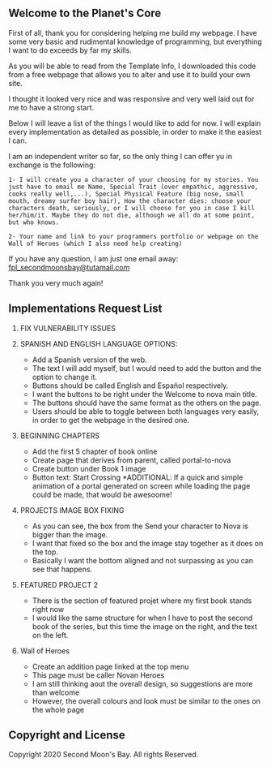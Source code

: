 ## Welcome to the Planet's Core

First of all, thank you for considering helping me build my webpage. I have some very basic and rudimental knowledge of programming, but everything I want to do exceeds by far my skills.

As you will be able to read from the Template Info, I downloaded this code from a free webpage that allows you to alter and use it to build your own site.

I thought it looked very nice and was responsive and very well laid out for me to have a strong start.

Below I will leave a list of the things I would like to add for now. I will explain every implementation as detailed as possible, in order to make it the easiest I can.

I am an independent writer so far, so the only thing I can offer yu in exchange is the following:

    1- I will create you a character of your choosing for my stories. You just have to email me Name, Special Trait (over empathic, aggressive, cooks really well,...), Special Physical Feature (big nose, small mouth, dreamy surfer boy hair), How the character dies: choose your characters death, seriously, or I will choose for you in case I kill her/him/it. Maybe they do not die, although we all do at some point, but who knows.
    
    2- Your name and link to your programmers portfolio or webpage on the Wall of Heroes (which I also need help creating)

If you have any question, I am just one email away: fpl_secondmoonsbay@tutamail.com


Thank you very much again!



## Implementations Request List

1. FIX VULNERABILITY ISSUES

2. SPANISH AND ENGLISH LANGUAGE OPTIONS:
    - Add a Spanish version of the web.
    - The text I will add myself, but I would need to add the button and the option to change it.
    - Buttons should be called English and Español respectively.
    - I want the buttons to be right under the Welcome to nova main title.
    - The buttons should have the same format as the others on the page.
    - Users should be able to toggle between both languages very easily, in order to get the webpage in the desired one. 
    
3. BEGINNING CHAPTERS

    - Add the first 5 chapter of book online
    - Create page that derives from parent, called portal-to-nova
    - Create button under Book 1 image
    - Button text: Start Crossing
*ADDITIONAL: If a quick and simple animation of a portal generated on screen while loading the page could be made, that would be awesoome!

4. PROJECTS IMAGE BOX FIXING
    - As you can see, the box from the Send your character to Nova is bigger than the image.
    - I want that fixed so the box and the image stay together as it does on the top.
    - Basically I want the bottom aligned and not surpassing as you can see that happens.

5. FEATURED PROJECT 2
    - There is the section of featured projet where my first book stands right now
    - I would like the same structure for when I have to post the second book of the series, but this time the image on the         right, and the text on the left.

6. Wall of Heroes

    - Create an addition page linked at the top menu
    - This page must be caller Novan Heroes
    - I am still thinking aout the overall design, so suggestions are more than welcome
    - However, the overall colours and look must be similar to the ones on the whole page


## Copyright and License

Copyright 2020 Second Moon's Bay. All rights Reserved.
